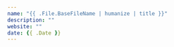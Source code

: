 ```yaml
---
name: "{{ .File.BaseFileName | humanize | title }}"
description: ""
website: ""
date: {{ .Date }}
---
```

